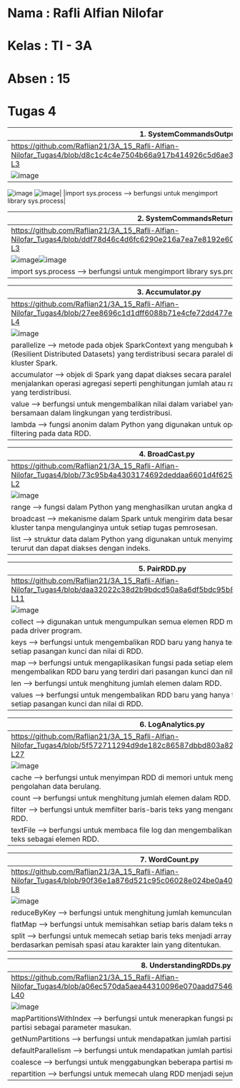 # Nama  : Rafli Alfian Nilofar
# Kelas : TI - 3A
# Absen : 15

# Tugas 4
| 1. SystemCommandsOutput.scala |
| ------  |
| https://github.com/Raflian21/3A_15_Rafli-Alfian-Nilofar_Tugas4/blob/d8c1c4c4e7504b66a917b414926c5d6ae300304e/SystemCommandsOutput.scala#L1-L3 |
| ![image](https://user-images.githubusercontent.com/95726593/231009979-58557000-35b5-45b9-8cdc-a26407abba02.png)
![image](https://user-images.githubusercontent.com/95726593/231009999-eb536917-28fd-4405-97d1-df17f154a07f.png)
![image](https://user-images.githubusercontent.com/95726593/231010015-5bf5b19a-b28a-4cfa-bc73-8a4c1a0925c1.png)|
|import sys.process --> berfungsi untuk mengimport library sys.process|

| 2. SystemCommandsReturnCode.scala |
| ------  |
| https://github.com/Raflian21/3A_15_Rafli-Alfian-Nilofar_Tugas4/blob/ddf78d46c4d6fc6290e216a7ea7e8192e60eb723/SystemCommandsReturnCode.scala#L1-L3 |
| ![image](https://user-images.githubusercontent.com/95726593/231028674-4c5b7667-1c61-4377-a8d1-4206c710bd26.png)![image](https://user-images.githubusercontent.com/95726593/231028718-932c4486-685a-4ba5-93f3-5670e13d5629.png)|
|import sys.process --> berfungsi untuk mengimport library sys.process|

| 3. Accumulator.py |
| ------  |
| https://github.com/Raflian21/3A_15_Rafli-Alfian-Nilofar_Tugas4/blob/27ee8696c1d1dff6088b71e4cfe72dd477e3adbc/Accumulator.py#L1-L4 |
| ![image](https://user-images.githubusercontent.com/95726593/231029612-a6d17169-7f64-4206-a6c1-3ea3dcffcbdd.png) |
| parallelize --> metode pada objek SparkContext yang mengubah koleksi objek menjadi RDD (Resilient Distributed Datasets) yang terdistribusi secara paralel di beberapa node dalam kluster Spark. |
| accumulator --> objek di Spark yang dapat diakses secara paralel dan dapat digunakan untuk menjalankan operasi agregasi seperti penghitungan jumlah atau rata-rata dalam lingkungan yang terdistribusi. |
| value --> berfungsi untuk mengembalikan nilai dalam variabel yang diakses secara bersamaan dalam lingkungan yang terdistribusi. |
| lambda --> fungsi anonim dalam Python yang digunakan untuk operasi pemetaan atau filtering pada data RDD. | 

| 4. BroadCast.py |
| ------  |
| https://github.com/Raflian21/3A_15_Rafli-Alfian-Nilofar_Tugas4/blob/73c95b4a4303174692deddaa6601d4f625aef7c3/BroadCast.py#L1-L2 |
| ![image](https://user-images.githubusercontent.com/95726593/231029852-4b496b87-d352-4fe8-81e4-19ff6cc6bd73.png) |
|range --> fungsi dalam Python yang menghasilkan urutan angka dalam rentang tertentu|
|broadcast --> mekanisme dalam Spark untuk mengirim data besar ke setiap node dalam kluster tanpa mengulanginya untuk setiap tugas pemrosesan.|
|list --> struktur data dalam Python yang digunakan untuk menyimpan kumpulan elemen yang terurut dan dapat diakses dengan indeks.|

| 5. PairRDD.py |
| ------  |
| https://github.com/Raflian21/3A_15_Rafli-Alfian-Nilofar_Tugas4/blob/daa32022c38d2b9bdcd50a8a6df5bdc95b8933ef/PairRDD.py#L1-L11 |
| ![image](https://user-images.githubusercontent.com/95726593/231030025-78df7a0b-8e2c-46c1-937e-50b27b65ed0d.png) |
|collect --> digunakan untuk mengumpulkan semua elemen RDD menjadi suatu koleksi pada driver program.|
|keys --> berfungsi untuk mengembalikan RDD baru yang hanya terdiri dari kunci dalam setiap pasangan kunci dan nilai di RDD.|
|map --> berfungsi untuk mengaplikasikan fungsi pada setiap elemen PairRDD dan mengembalikan RDD baru yang terdiri dari pasangan kunci dan nilai baru.|
|len --> berfungsi untuk menghitung jumlah elemen dalam RDD.|
|values --> berfungsi untuk mengembalikan RDD baru yang hanya terdiri dari nilai dalam setiap pasangan kunci dan nilai di RDD.|

| 6. LogAnalytics.py |
| ------  |
| https://github.com/Raflian21/3A_15_Rafli-Alfian-Nilofar_Tugas4/blob/5f572711294d9de182c86587dbbd803a825c8cac/LogAnalytics.py#L1-L27 |
| ![image](https://user-images.githubusercontent.com/95726593/231031238-98ec6b4f-c7b4-41e7-ba46-1989a3b1aad3.png) |
|cache --> berfungsi untuk menyimpan RDD di memori untuk mengoptimalkan kinerja proses pengolahan data berulang.|
|count --> berfungsi untuk menghitung jumlah elemen dalam RDD.|
|filter --> berfungsi untuk memfilter baris-baris teks yang mengandung pola tertentu dalam RDD.|
|textFile --> berfungsi untuk membaca file log dan mengembalikan RDD baru dengan satu baris teks sebagai elemen RDD.|

| 7. WordCount.py |
| ------  |
| https://github.com/Raflian21/3A_15_Rafli-Alfian-Nilofar_Tugas4/blob/90f36e1a876d521c95c06028e024be0a4047bca6/WordCount.py#L1-L8 |
| ![image](https://user-images.githubusercontent.com/95726593/233122626-f6e547cd-3fb2-42e2-815b-a5e4d9065285.png) |
|reduceByKey --> berfungsi untuk menghitung jumlah kemunculan kata pada RDD.|
|flatMap --> berfungsi untuk memisahkan setiap baris dalam teks menjadi kata-kata terpisah.|
|split --> berfungsi untuk memecah setiap baris teks menjadi array kata-kata yang terpisah berdasarkan pemisah spasi atau karakter lain yang ditentukan.|

| 8. UnderstandingRDDs.py |
| ------  |
| https://github.com/Raflian21/3A_15_Rafli-Alfian-Nilofar_Tugas4/blob/a06ec570da5aea44310096e070aadd7546cdaeca/UnderstandingRDDs.py#L11-L40 |
| ![image](https://user-images.githubusercontent.com/95726593/233124121-53147de1-ac72-40f8-93c4-c8b593f64057.png) |
|mapPartitionsWithIndex --> berfungsi untuk menerapkan fungsi pada setiap partisi RDD dengan indeks partisi sebagai parameter masukan.|
|getNumPartitions --> berfungsi untuk mendapatkan jumlah partisi yang digunakan oleh RDD saat ini.|
|defaultParallelism --> berfungsi untuk mendapatkan jumlah partisi default yang digunakan oleh RDD.|
|coalesce --> berfungsi untuk menggabungkan beberapa partisi menjadi satu partisi.|
|repartition --> berfungsi untuk memecah ulang RDD menjadi sejumlah partisi yang baru.|
